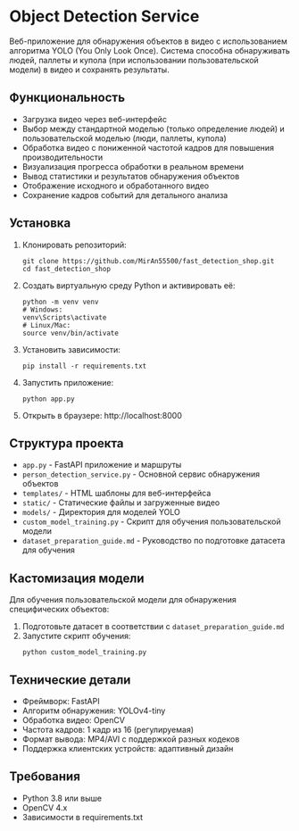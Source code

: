# Object Detection Service

Веб-приложение для обнаружения объектов в видео с использованием алгоритма YOLO (You Only Look Once). Система способна обнаруживать людей, паллеты и купола (при использовании пользовательской модели) в видео и сохранять результаты.

## Функциональность

- Загрузка видео через веб-интерфейс
- Выбор между стандартной моделью (только определение людей) и пользовательской моделью (люди, паллеты, купола)
- Обработка видео с пониженной частотой кадров для повышения производительности
- Визуализация прогресса обработки в реальном времени
- Вывод статистики и результатов обнаружения объектов
- Отображение исходного и обработанного видео
- Сохранение кадров событий для детального анализа

## Установка

1. Клонировать репозиторий:
   ```
   git clone https://github.com/MirAn55500/fast_detection_shop.git
   cd fast_detection_shop
   ```

2. Создать виртуальную среду Python и активировать её:
   ```
   python -m venv venv
   # Windows:
   venv\Scripts\activate
   # Linux/Mac:
   source venv/bin/activate
   ```

3. Установить зависимости:
   ```
   pip install -r requirements.txt
   ```

4. Запустить приложение:
   ```
   python app.py
   ```

5. Открыть в браузере: http://localhost:8000

## Структура проекта

- `app.py` - FastAPI приложение и маршруты
- `person_detection_service.py` - Основной сервис обнаружения объектов
- `templates/` - HTML шаблоны для веб-интерфейса
- `static/` - Статические файлы и загруженные видео
- `models/` - Директория для моделей YOLO
- `custom_model_training.py` - Скрипт для обучения пользовательской модели
- `dataset_preparation_guide.md` - Руководство по подготовке датасета для обучения

## Кастомизация модели

Для обучения пользовательской модели для обнаружения специфических объектов:

1. Подготовьте датасет в соответствии с `dataset_preparation_guide.md`
2. Запустите скрипт обучения:
   ```
   python custom_model_training.py
   ```

## Технические детали

- Фреймворк: FastAPI
- Алгоритм обнаружения: YOLOv4-tiny
- Обработка видео: OpenCV
- Частота кадров: 1 кадр из 16 (регулируемая)
- Формат вывода: MP4/AVI с поддержкой разных кодеков
- Поддержка клиентских устройств: адаптивный дизайн

## Требования

- Python 3.8 или выше
- OpenCV 4.x
- Зависимости в requirements.txt
